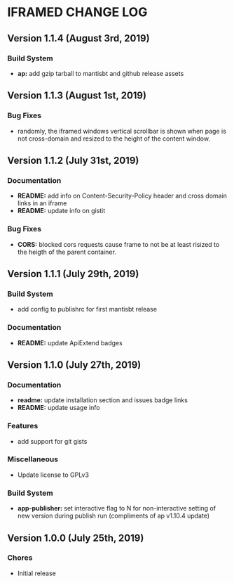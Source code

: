 # IFRAMED CHANGE LOG

## Version 1.1.4 (August 3rd, 2019)

### Build System

- **ap:** add gzip tarball to mantisbt and github release assets

## Version 1.1.3 (August 1st, 2019)

### Bug Fixes

- randomly, the iframed windows vertical scrollbar is shown when page is not cross-domain and resized to the height of the content window.

## Version 1.1.2 (July 31st, 2019)

### Documentation

- **README:** add info on Content-Security-Policy header and cross domain links in an iframe
- **README:** update info on gistit

### Bug Fixes

- **CORS:** blocked cors requests cause frame to not be at least risized to the heigth of the parent container.

## Version 1.1.1 (July 29th, 2019)

### Build System

- add config to publishrc for first mantisbt release

### Documentation

- **README:** update ApiExtend badges

## Version 1.1.0 (July 27th, 2019)

### Documentation

- **readme:** update installation section and issues badge links
- **README:** update usage info

### Features

- add support for git gists

### Miscellaneous

- Update license to GPLv3

### Build System

- **app-publisher:** set interactive flag to N for non-interactive setting of new version during publish run (compliments of ap v1.10.4 update)

## Version 1.0.0 (July 25th, 2019)

### Chores

- Initial release

